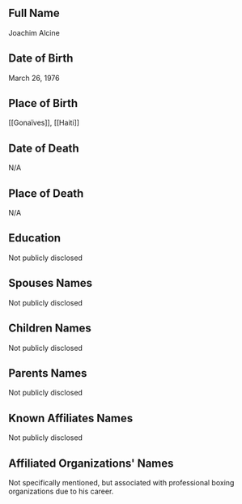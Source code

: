 ## Full Name
Joachim Alcine

## Date of Birth
March 26, 1976

## Place of Birth
[[Gonaïves]], [[Haiti]]

## Date of Death
N/A

## Place of Death
N/A

## Education
Not publicly disclosed

## Spouses Names
Not publicly disclosed

## Children Names
Not publicly disclosed

## Parents Names
Not publicly disclosed

## Known Affiliates Names
Not publicly disclosed

## Affiliated Organizations' Names
Not specifically mentioned, but associated with professional boxing organizations due to his career.
